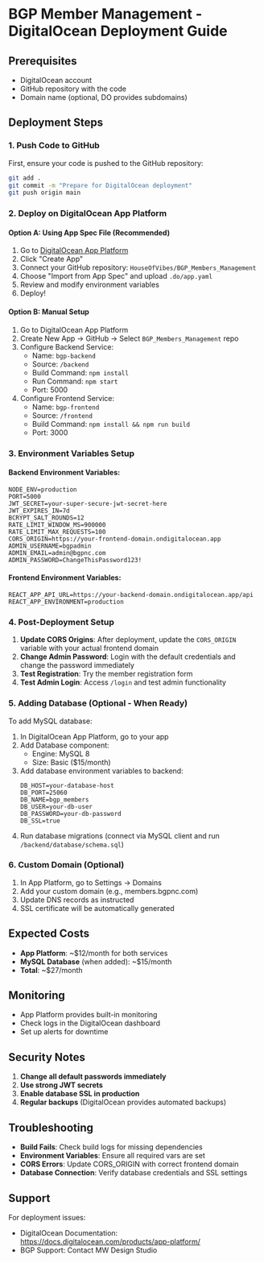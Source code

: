 # BGP Member Management - DigitalOcean Deployment Guide

## Prerequisites
- DigitalOcean account
- GitHub repository with the code
- Domain name (optional, DO provides subdomains)

## Deployment Steps

### 1. Push Code to GitHub
First, ensure your code is pushed to the GitHub repository:
```bash
git add .
git commit -m "Prepare for DigitalOcean deployment"
git push origin main
```

### 2. Deploy on DigitalOcean App Platform

#### Option A: Using App Spec File (Recommended)
1. Go to [DigitalOcean App Platform](https://cloud.digitalocean.com/apps)
2. Click "Create App"
3. Connect your GitHub repository: `HouseOfVibes/BGP_Members_Management`
4. Choose "Import from App Spec" and upload `.do/app.yaml`
5. Review and modify environment variables
6. Deploy!

#### Option B: Manual Setup
1. Go to DigitalOcean App Platform
2. Create New App → GitHub → Select `BGP_Members_Management` repo
3. Configure Backend Service:
   - Name: `bgp-backend`
   - Source: `/backend`
   - Build Command: `npm install`
   - Run Command: `npm start`
   - Port: 5000
4. Configure Frontend Service:
   - Name: `bgp-frontend`
   - Source: `/frontend`
   - Build Command: `npm install && npm run build`
   - Port: 3000

### 3. Environment Variables Setup

#### Backend Environment Variables:
```
NODE_ENV=production
PORT=5000
JWT_SECRET=your-super-secure-jwt-secret-here
JWT_EXPIRES_IN=7d
BCRYPT_SALT_ROUNDS=12
RATE_LIMIT_WINDOW_MS=900000
RATE_LIMIT_MAX_REQUESTS=100
CORS_ORIGIN=https://your-frontend-domain.ondigitalocean.app
ADMIN_USERNAME=bgpadmin
ADMIN_EMAIL=admin@bgpnc.com
ADMIN_PASSWORD=ChangeThisPassword123!
```

#### Frontend Environment Variables:
```
REACT_APP_API_URL=https://your-backend-domain.ondigitalocean.app/api
REACT_APP_ENVIRONMENT=production
```

### 4. Post-Deployment Setup

1. **Update CORS Origins**: After deployment, update the `CORS_ORIGIN` variable with your actual frontend domain
2. **Change Admin Password**: Login with the default credentials and change the password immediately
3. **Test Registration**: Try the member registration form
4. **Test Admin Login**: Access `/login` and test admin functionality

### 5. Adding Database (Optional - When Ready)

To add MySQL database:
1. In DigitalOcean App Platform, go to your app
2. Add Database component:
   - Engine: MySQL 8
   - Size: Basic ($15/month)
3. Add database environment variables to backend:
   ```
   DB_HOST=your-database-host
   DB_PORT=25060
   DB_NAME=bgp_members
   DB_USER=your-db-user
   DB_PASSWORD=your-db-password
   DB_SSL=true
   ```
4. Run database migrations (connect via MySQL client and run `/backend/database/schema.sql`)

### 6. Custom Domain (Optional)

1. In App Platform, go to Settings → Domains
2. Add your custom domain (e.g., members.bgpnc.com)
3. Update DNS records as instructed
4. SSL certificate will be automatically generated

## Expected Costs

- **App Platform**: ~$12/month for both services
- **MySQL Database** (when added): ~$15/month
- **Total**: ~$27/month

## Monitoring

- App Platform provides built-in monitoring
- Check logs in the DigitalOcean dashboard
- Set up alerts for downtime

## Security Notes

1. **Change all default passwords immediately**
2. **Use strong JWT secrets**
3. **Enable database SSL in production**
4. **Regular backups** (DigitalOcean provides automated backups)

## Troubleshooting

- **Build Fails**: Check build logs for missing dependencies
- **Environment Variables**: Ensure all required vars are set
- **CORS Errors**: Update CORS_ORIGIN with correct frontend domain
- **Database Connection**: Verify database credentials and SSL settings

## Support

For deployment issues:
- DigitalOcean Documentation: https://docs.digitalocean.com/products/app-platform/
- BGP Support: Contact MW Design Studio